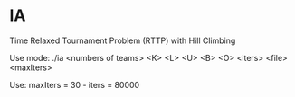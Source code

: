 IA
===

Time Relaxed Tournament Problem (RTTP) with Hill Climbing

Use mode:
./ia \<numbers of teams> \<K> \<L> \<U> \<B> \<O> \<iters> \<file> \<maxIters>

Use: maxIters = 30 - iters = 80000 
